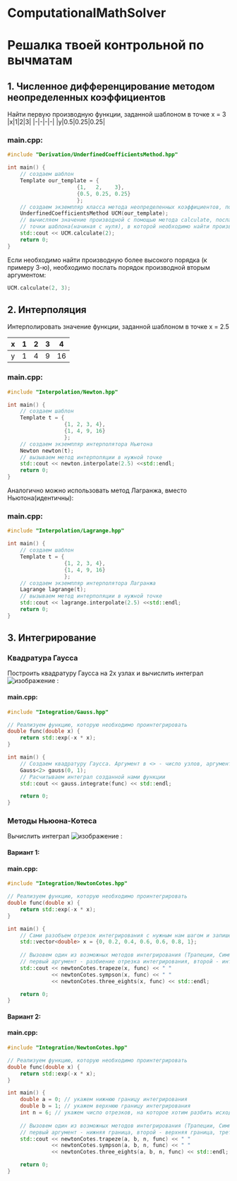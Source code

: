 # ComputationalMathSolver
# Решалка твоей контрольной по вычматам
## 1. Численное дифференцирование методом неопределенных коэффициентов
Найти первую производную функции, заданной шаблоном в точке x = 3
|x|1|2|3|
|-|-|-|-|
|y|0.5|0.25|0.25|
### main.cpp:
```cpp
#include "Derivation/UnderfinedCoefficientsMethod.hpp"

int main() {
    // создаем шаблон
    Template our_template = {
                      {1,   2,    3},
                      {0.5, 0.25, 0.25}
                      };
    // создаем экземпляр класса метода неопределенных коэффициентов, послав шаблон аргументом.
    UnderfinedCoefficientsMethod UCM(our_template);
    // вычисляем значение производной с помощью метода calculate, послав аргументом порядковый номер 
    // точки шаблона(начиная с нуля), в которой необходимо найти производную
    std::cout << UCM.calculate(2);
    return 0;
}
```
Если необходимо найти производную более высокого порядка (к примеру 3-ю), необходимо послать 
порядок производной вторым аргументом:
```cpp
UCM.calculate(2, 3);
```
## 2. Интерполяция
Интерполировать значение функции, заданной шаблоном в точке x = 2.5

|x|1|2|3|4|
|-|-|-|-|-|
|y|1|4|9|16|

### main.cpp:
```cpp
#include "Interpolation/Newton.hpp"

int main() {
    // создаем шаблон
    Template t = {
                  {1, 2, 3, 4},
                  {1, 4, 9, 16}
                  };
    // создаем экземпляр интерполятора Ньютона
    Newton newton(t);
    // вызываем метод интерполяции в нужной точке
    std::cout << newton.interpolate(2.5) <<std::endl;
    return 0;
}
```
Аналогично можно использовать метод Лагранжа, вместо Ньютона(идентичны):
### main.cpp:
```cpp
#include "Interpolation/Lagrange.hpp"

int main() {
    // создаем шаблон
    Template t = {
                  {1, 2, 3, 4},
                  {1, 4, 9, 16}
                  };
    // создаем экземпляр интерполятора Лагранжа
    Lagrange lagrange(t);
    // вызываем метод интерполяции в нужной точке
    std::cout << lagrange.interpolate(2.5) <<std::endl;
    return 0;
}
```
## 3. Интегрирование
### Квадратура Гаусса
Построить квадратуру Гаусса на 2х узлах и вычислить интеграл ![изображение](https://user-images.githubusercontent.com/58688832/137779086-6ad56dd0-6797-4419-97bf-10dd78e8a452.png) :

#### main.cpp:
```cpp
#include "Integration/Gauss.hpp"

// Реализуем функцию, которую необходимо проинтегрировать
double func(double x) {
    return std::exp(-x * x);
}

int main() {
    // Создаем квадратуру Гаусса. Аргумент в <> - число узлов, аргументы конструктора - отрезок интегрирования(в данном случае от 0 до 1)
    Gauss<2> gauss(0, 1);
    // Расчитываем интеграл созданной нами функции
    std::cout << gauss.integrate(func) << std::endl;

    return 0;
}
```

### Методы Ньюона-Котеса
Вычислить интеграл ![изображение](https://user-images.githubusercontent.com/58688832/137779086-6ad56dd0-6797-4419-97bf-10dd78e8a452.png) :

#### Вариант 1:
#### main.cpp:

```cpp
#include "Integration/NewtonCotes.hpp"

// Реализуем функцию, которую необходимо проинтегрировать
double func(double x) {
    return std::exp(-x * x);
}

int main() {
    // Сами разобъем отрезок интегрирования с нужным нам шагом и запишем точки в вектор:
    std::vector<double> x = {0, 0.2, 0.4, 0.6, 0.6, 0.8, 1};
    
    // Вызовем один из возможных методов интегрирования (Трапеции, Симпсона, правило 3/8),
    // первый аргумент - разбиение отрезка интегрирования, второй - интегрируемая функция:
    std::cout << newtonCotes.trapeze(x, func) << " "
              << newtonCotes.sympson(x, func) << " "
              << newtonCotes.three_eights(x, func) << std::endl;

    return 0;
}
```
#### Вариант 2:
#### main.cpp:

```cpp
#include "Integration/NewtonCotes.hpp"

// Реализуем функцию, которую необходимо проинтегрировать
double func(double x) {
    return std::exp(-x * x);
}

int main() {
    double a = 0; // укажем нижнюю границу интегрирования
    double b = 1; // укажем верхнюю границу интегрирования
    int n = 6; // укажем число отрезков, на которое хотим разбить исходный отрезок интегрирования 
    
    // Вызовем один из возможных методов интегрирования (Трапеции, Симпсона, правило 3/8),
    // первый аргумент - нижняя граница, второй - верхняя граница, третий - число отрезков, четвертый - интегрируемая функция:
    std::cout << newtonCotes.trapeze(a, b, n, func) << " "
              << newtonCotes.sympson(a, b, n, func) << " "
              << newtonCotes.three_eights(a, b, n, func) << std::endl;

    return 0;
}
```
